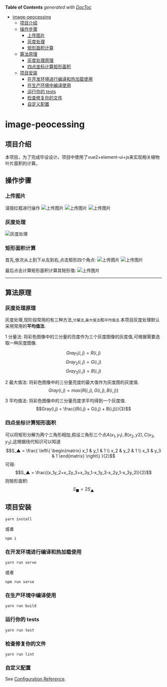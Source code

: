 <!-- START doctoc generated TOC please keep comment here to allow auto update -->
<!-- DON'T EDIT THIS SECTION, INSTEAD RE-RUN doctoc TO UPDATE -->
**Table of Contents**  *generated with [DocToc](https://github.com/thlorenz/doctoc)*

- [image-peocessing](#image-peocessing)
  - [项目介绍](#%e9%a1%b9%e7%9b%ae%e4%bb%8b%e7%bb%8d)
  - [操作步骤](#%e6%93%8d%e4%bd%9c%e6%ad%a5%e9%aa%a4)
    - [上传图片](#%e4%b8%8a%e4%bc%a0%e5%9b%be%e7%89%87)
    - [灰度处理](#%e7%81%b0%e5%ba%a6%e5%a4%84%e7%90%86)
    - [矩形面积计算](#%e7%9f%a9%e5%bd%a2%e9%9d%a2%e7%a7%af%e8%ae%a1%e7%ae%97)
  - [算法原理](#%e7%ae%97%e6%b3%95%e5%8e%9f%e7%90%86)
    - [灰度处理原理](#%e7%81%b0%e5%ba%a6%e5%a4%84%e7%90%86%e5%8e%9f%e7%90%86)
    - [四点坐标计算矩形面积](#%e5%9b%9b%e7%82%b9%e5%9d%90%e6%a0%87%e8%ae%a1%e7%ae%97%e7%9f%a9%e5%bd%a2%e9%9d%a2%e7%a7%af)
  - [项目安装](#%e9%a1%b9%e7%9b%ae%e5%ae%89%e8%a3%85)
    - [在开发环境进行编译和热加载使用](#%e5%9c%a8%e5%bc%80%e5%8f%91%e7%8e%af%e5%a2%83%e8%bf%9b%e8%a1%8c%e7%bc%96%e8%af%91%e5%92%8c%e7%83%ad%e5%8a%a0%e8%bd%bd%e4%bd%bf%e7%94%a8)
    - [在生产环境中编译使用](#%e5%9c%a8%e7%94%9f%e4%ba%a7%e7%8e%af%e5%a2%83%e4%b8%ad%e7%bc%96%e8%af%91%e4%bd%bf%e7%94%a8)
    - [运行你的 tests](#%e8%bf%90%e8%a1%8c%e4%bd%a0%e7%9a%84-tests)
    - [检查修复你的文件](#%e6%a3%80%e6%9f%a5%e4%bf%ae%e5%a4%8d%e4%bd%a0%e7%9a%84%e6%96%87%e4%bb%b6)
    - [自定义配置](#%e8%87%aa%e5%ae%9a%e4%b9%89%e9%85%8d%e7%bd%ae)

<!-- END doctoc generated TOC please keep comment here to allow auto update -->

# image-peocessing
## 项目介绍

本项目，为了完成毕设设计。项目中使用了vue2+element-ui+js来实现相关植物叶片面积的计算。

## 操作步骤
### 上传图片
请按红框进行操作
![上传图片](./doc/img/upload/upload01.png)
![上传图片](./doc/img/upload/upload02.png)
![上传图片](./doc/img/upload/upload03.png)

### 灰度处理
![灰度处理](./doc/img/gray/gray.png)

### 矩形面积计算
首先,依次从上到下从左到右,点击矩形四个角点:
![上传图片](./doc/img/rect/rect01.png)
![上传图片](./doc/img/rect/rect02.png)

最后点击计算矩形面积计算其矩形值:
![上传图片](./doc/img/rect/rect03.png)

-----------

## 算法原理
### 灰度处理原理
灰度处理,现阶段常用的有三种方法,`分量法`,`最大值法`和`平均值法`.本项目灰度处理默认采用常用的**平均值法**.

1 分量法:
  将彩色图像中的三分量的亮度作为三个灰度图像的灰度值,可根据需要选取一种灰度图像.

$$Gray_1(i,j) = R(i,j)$$
$$Gray_2(i,j) = G(i,j) $$
$$Gray_3(i,j) = B(i,j) $$

2 最大值法:
  将彩色图像中的三分量亮度的最大值作为灰度图的灰度值.
  $$Gray(i,j) = max\{R(i,j),G(i,j),B(i,j)\}$$

3 平均值法:
  将彩色图像中的三分量亮度求平均得到一个灰度值.
  $$Gray(i,j) = \frac{(R(i,j) + G(i,j) + B(i,j))}{3}$$

### 四点坐标计算矩形面积
可以将矩形分解为两个三角形相加,假设三角形三个点$A(x_1,y_1),B(x_2,y2),C(x_3,y_3)$,这根据线代知识可以知道
$$S_▲ = \frac{ \left\{ \begin{matrix}
  x_1 & y_1 & 1 \\
  x_2 & y_2 & 1 \\
  x_3 & y_3 & 1
\end{matrix} \right\} }{2}$$
可得:
$$S_▲ = \frac{(x_1y_2+x_2y_3+x_3y_1-x_1y_3-x_2y_1-x_3y_2)}{2}$$
则矩形面积:
$$S_■ = 2S_▲$$

## 项目安装
```
yarn install
```
或者
```
npm i
```

### 在开发环境进行编译和热加载使用
```
yarn run serve
```
或者
```
npm run serve
```

### 在生产环境中编译使用
```
yarn run build
```

### 运行你的 tests
```
yarn run test
```

### 检查修复你的文件
```
yarn run lint
```

### 自定义配置
See [Configuration Reference](https://cli.vuejs.org/config/).
